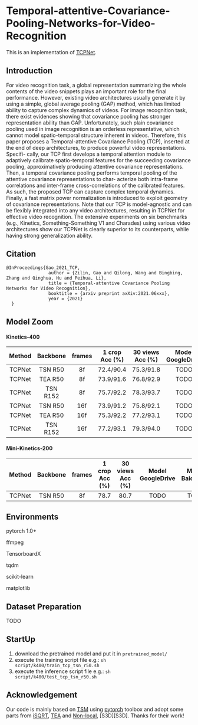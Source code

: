# Temporal-attentive-Covariance-Pooling-Networks-for-Video-Recognition
This is an implementation of [TCPNet][PAPER].

[PAPER]: https://arxiv.com.xxxx

## Introduction

For video recognition task, a global representation summarizing the whole contents of the video snippets plays an important role for the final performance. However,
existing video architectures usually generate it by using a simple, global average pooling (GAP) method, which has limited ability to capture complex dynamics
of videos. For image recognition task, there exist evidences showing that covariance pooling has stronger representation ability than GAP. Unfortunately, such
plain covariance pooling used in image recognition is an orderless representative, which cannot model spatio-temporal structure inherent in videos. Therefore, this
paper proposes a Temporal-attentive Covariance Pooling (TCP), inserted at the end of deep architectures, to produce powerful video representations. Specifi-
cally, our TCP first develops a temporal attention module to adaptively calibrate spatio-temporal features for the succeeding covariance pooling, approximatively
producing attentive covariance representations. Then, a temporal covariance pooling performs temporal pooling of the attentive covariance representations to char-
acterize both intra-frame correlations and inter-frame cross-correlations of the calibrated features. As such, the proposed TCP can capture complex temporal
dynamics. Finally, a fast matrix power normalization is introduced to exploit geometry of covariance representations. Note that our TCP is model-agnostic and
can be flexibly integrated into any video architectures, resulting in TCPNet for effective video recognition. The extensive experiments on six benchmarks (e.g.,
Kinetics, Something-Something V1 and Charades) using various video architectures show our TCPNet is clearly superior to its counterparts, while having strong
generalization ability.

## Citation

```
@InProceedings{Gao_2021_TCP,
                author = {Zilin, Gao and Qilong, Wang and Bingbing, Zhang and Qinghua, Hu and Peihua, Li},
                title = {Temporal-attentive Covariance Pooling Networks for Video Recognition},
                booktitle = {arxiv preprint axXiv:2021.06xxx},
                year = {2021}
  }
  ```

  

  ## Model Zoom
  

#### Kinetics-400

  |Method | Backbone       | frames | 1 crop Acc (%) | 30 views Acc (%) | Model GoogleDrive | Model BaiduDisk | 
  |:-----:|:------:|:------:|:--------------------------:|:-------------:|:---------------:|:---:|
  |TCPNet |TSN R50  |   8f   |           72.4/90.4        |         75.3/91.8            | TODO | TODO | 
  |TCPNet |TEA R50  |   8f   |        73.9/91.6        |         76.8/92.9            | TODO |TODO | 
  |TCPNet |TSN R152  |   8f   |          75.7/92.2        |         78.3/93.7            |  TODO | TODO | 
  |TCPNet |TSN R50  |   16f   |          73.9/91.2        |         75.8/92.1           | TODO |TODO | 
  |TCPNet |TEA R50  |   16f   |           75.3/92.2        |             77.2/93.1            | TODO |TODO | 
  |TCPNet |TSN R152  |   16f   |          77.2/93.1        |         79.3/94.0            |   TODO |TODO | 

#### Mini-Kinetics-200  


  |Method | Backbone       | frames | 1 crop Acc (%) | 30 views Acc (%) | Model GoogleDrive | Model BaiduDisk | 
  |:-----:|:------:|:------:|:--------------------------:|:-------------:|:---------------:|:---:|
  |TCPNet |TSN R50  |   8f   |           78.7        |        80.7            | TODO | TODO | 


  ## Environments
  
  pytorch 1.0+
  
  ffmpeg

TensorboardX

tqdm

scikit-learn
  
matplotlib

  ## Dataset Preparation
  
   TODO

  ## StartUp
  1. download the pretrained model and put it in `pretrained_model/`
  2. execute the training script file 
      e.g.: `sh script/k400/train_tcp_tsn_r50.sh`
 3. execute the inference script file 
      e.g.: `sh script/k400/test_tcp_tsn_r50.sh`
  

  ## Acknowledgement

Our code is  mainly based on [TSM][1] using [pytorch][5] toolbox and adopt some parts from [iSQRT][2], [TEA][3] and [Non-local][4], [S3D][S3D]. Thanks for their work!
  
  [1]: https://github.com/mit-han-lab/temporal-shift-module
  [2]: https://github.com/jiangtaoxie/fast-MPN-COV
  [3]: https://github.com/Phoenix1327/tea-action-recognition
  [4]: https://github.com/facebookresearch/SlowFast
  [5]: https://pytorch.org
  
  
